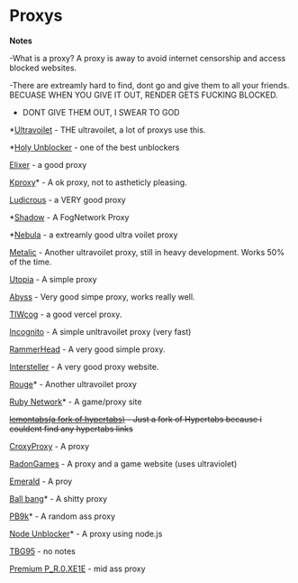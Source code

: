 # Proxys 

**Notes**

-What is a proxy? A proxy is away to avoid internet censorship and access blocked websites. 

-There are extreamly hard to find, dont go and give them to all your friends. BECUASE WHEN YOU GIVE IT OUT, RENDER GETS FUCKING BLOCKED.

- DONT GIVE THEM OUT, I SWEAR TO GOD
 
*[Ultravoilet](https://ionian-electric-pelican.glitch.me/) - THE ultravoilet, a lot of proxys use this.

*[Holy Unblocker](https://responsible-silk-celestite.glitch.me) - one of the best unblockers 

[Elixer](https://cerryx.net/) - a good proxy

[Kproxy](https://192.95.4.124/)* - A ok proxy, not to astheticly pleasing. 

[Ludicrous](https://thaleyl.studyschooltoday.eu.org/) - a VERY good proxy

*[Shadow](https://somber-eggplant-people.glitch.me/) - A FogNetwork Proxy

*[Nebula](https://schoolstatus.glitch.me/) - a extreamly good ultra voilet proxy

[Metalic](https://birdfood.gq/) - Another ultravoilet proxy, still in heavy development. Works 50% of the time.

[Utopia](https://learningprep.xyz/) - A simple proxy

[Abyss](https://panel.redsteedstudios.com/) - Very good simpe proxy, works really well.

[TIWcog](https://starttiw.vercel.app/static/index.html) - a good vercel proxy.

[Incognito](https://justicehs.herokuapp.com/) - A simple unltravoilet proxy (very fast)

[RammerHead](https://www.discoveryeducation.cf/) - A very good simple proxy.

[Intersteller](https://yxzy.mathewparkin.com/) - A very good proxy website.

[Rouge](https://lakesidetuition.info/)* - Another ultravoilet proxy

[Ruby Network](https://rubynetwork.tech/search)* - A game/proxy site

~~[lemontabs(a fork of hypertabs)](https://lemontabs.onrender.com/) - Just a fork of Hypertabs because i couldent find any hypertabs links~~

[CroxyProxy](https://www.a.cpfrx.info/) - A proxy

[RadonGames](https://rdg.scythx.cf/) - A proxy and a game website (uses ultraviolet)

[Emerald](https://ill.malmo.cl/) - A proy

[Ball bang](https://math.appnaz.com/)* - A shitty proxy

[PB9k](https://synik.gq/)* - A random ass proxy

[Node Unblocker](https://science-quizzez.vercel.app/)* - A proxy using node.js

[TBG95](https://education-live.fun/) - no notes

[Premium P_R.0.XE1E](https://search.bestmathbooks.online/) - mid ass proxy
